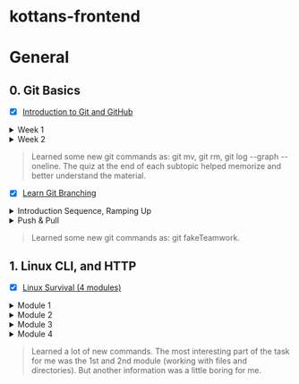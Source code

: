 # kottans-frontend

# General

## 0. Git Basics

- [x] [Introduction to Git and GitHub](https://www.coursera.org/learn/introduction-git-github)

<details>
<summary>Week 1</summary>

![Screenshot-image-link](task_0_git_basics/img/Introduction%20to%20Git%20and%20GitHub%20Week%201.jpg)

</details>

<details>
<summary>Week 2</summary>

![Screenshot-image-link](task_0_git_basics/img/Introduction%20to%20Git%20and%20GitHub%20Week%202.jpg)

</details>

>Learned some new git commands as: git mv, git rm, git log --graph --oneline. The quiz at the end of each subtopic helped memorize and better understand the material.

- [x] [Learn Git Branching](https://learngitbranching.js.org/)

<details>
<summary>Introduction Sequence, Ramping Up</summary>

![Screenshot-image-link](task_0_git_basics/img/Sequence%2C%20Ramping%20Up.jpg)

</details>

<details>
<summary>Push & Pull</summary>

![Screenshot-image-link](task_0_git_basics/img/Push%20%26%20Pull.jpg)

</details>

>Learned some new git commands as: git fakeTeamwork.

## 1. Linux CLI, and HTTP

- [x] [Linux Survival (4 modules)](https://linuxsurvival.com/)

<details>
<summary>Module 1</summary>

![Screenshot-image-link](task_linux_cli/img/Linux_Survival_1_module.jpg)

</details>

<details>
<summary>Module 2</summary>

![Screenshot-image-link](task_linux_cli/img/Linux_Survival_2_module.jpg)

</details>

<details>
<summary>Module 3</summary>

![Screenshot-image-link](task_linux_cli/img/Linux_Survival_3_module.jpg)

</details>

<details>
<summary>Module 4</summary>

![Screenshot-image-link](task_linux_cli/img/Linux_Survival_4_module.jpg)

</details>

>Learned a lot of new commands. The most interesting part of the task for me was the 1st and 2nd module (working with files and directories). But another information was a little boring for me.
